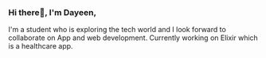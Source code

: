 ### Hi there👋, I'm Dayeen,

I'm a student who is exploring the tech world and I look forward to collaborate on App and web development.
Currently working on Elixir which is a healthcare app.



